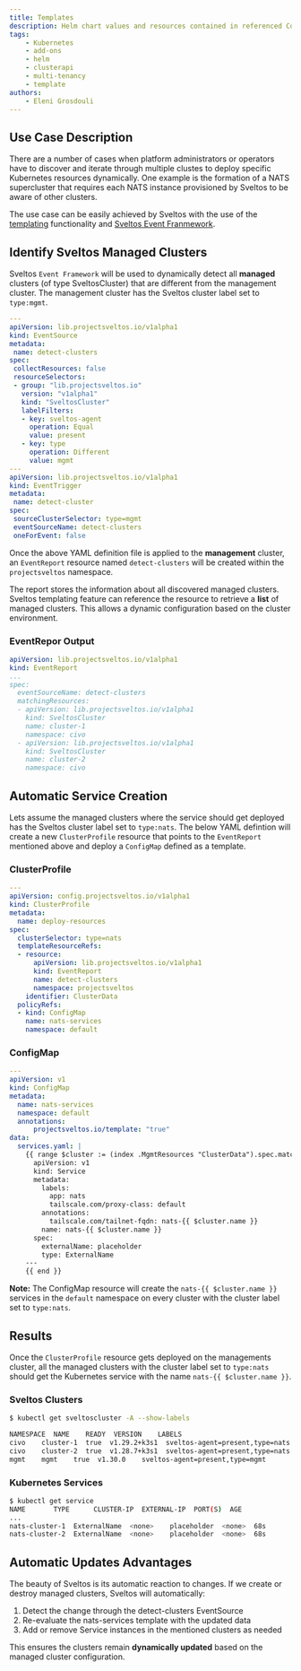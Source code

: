 ```yaml
---
title: Templates
description: Helm chart values and resources contained in referenced ConfigMaps/Secrets can be defined as template. 
tags:
    - Kubernetes
    - add-ons
    - helm
    - clusterapi
    - multi-tenancy
    - template
authors:
    - Eleni Grosdouli
---
```


## Use Case Description

There are a number of cases when platform administrators or operators have to discover and iterate through multiple clustes to deploy specific Kubernetes resources dynamically. One example is the formation of a NATS supercluster that requires each NATS instance provisioned by Sveltos to be aware of other clusters.

The use case can be easily achieved by Sveltos with the use of the [templating](../template/template.md) functionality and [Sveltos Event Franmework](../events/addon_event_deployment.md).

## Identify Sveltos Managed Clusters

Sveltos `Event Framework` will be used to dynamically detect all **managed** clusters (of type SveltosCluster) that are different from the management cluster. The management cluster has the Sveltos cluster label set to `type:mgmt`.

```yaml
---
apiVersion: lib.projectsveltos.io/v1alpha1
kind: EventSource
metadata:
 name: detect-clusters
spec:
 collectResources: false
 resourceSelectors:
 - group: "lib.projectsveltos.io"
   version: "v1alpha1"
   kind: "SveltosCluster"
   labelFilters:
   - key: sveltos-agent
     operation: Equal
     value: present
   - key: type
     operation: Different
     value: mgmt
---
apiVersion: lib.projectsveltos.io/v1alpha1
kind: EventTrigger
metadata:
 name: detect-cluster
spec:
 sourceClusterSelector: type=mgmt
 eventSourceName: detect-clusters
 oneForEvent: false
```

Once the above YAML definition file is applied to the **management** cluster, an `EventReport` resource named `detect-clusters` will be created within the `projectsveltos` namespace.

The report stores the information about all discovered managed clusters. Sveltos templating feature can reference the resource to retrieve a **list** of managed clusters. This allows a dynamic configuration based on the cluster environment.

### EventRepor Output

```yaml
apiVersion: lib.projectsveltos.io/v1alpha1
kind: EventReport
...
spec:
  eventSourceName: detect-clusters
  matchingResources:
  - apiVersion: lib.projectsveltos.io/v1alpha1
    kind: SveltosCluster
    name: cluster-1
    namespace: civo
  - apiVersion: lib.projectsveltos.io/v1alpha1
    kind: SveltosCluster
    name: cluster-2
    namespace: civo
```

## Automatic Service Creation

Lets assume the managed clusters where the service should get deployed has the Sveltos cluster label set to `type:nats`. The below YAML defintion will create a new `ClusterProfile` resource that points to the `EventReport` mentioned above and deploy a `ConfigMap` defined as a template.

### ClusterProfile

```yaml
---
apiVersion: config.projectsveltos.io/v1alpha1
kind: ClusterProfile
metadata:
  name: deploy-resources
spec:
  clusterSelector: type=nats
  templateResourceRefs:
  - resource:
      apiVersion: lib.projectsveltos.io/v1alpha1
      kind: EventReport
      name: detect-clusters
      namespace: projectsveltos
    identifier: ClusterData
  policyRefs:
  - kind: ConfigMap
    name: nats-services
    namespace: default
```

### ConfigMap

```yaml
---
apiVersion: v1
kind: ConfigMap
metadata:
  name: nats-services
  namespace: default
  annotations:
      projectsveltos.io/template: "true"
data:
  services.yaml: |
    {{ range $cluster := (index .MgmtResources "ClusterData").spec.matchingResources }}
      apiVersion: v1
      kind: Service
      metadata:
        labels:
          app: nats
          tailscale.com/proxy-class: default
        annotations:
          tailscale.com/tailnet-fqdn: nats-{{ $cluster.name }}
        name: nats-{{ $cluster.name }}
      spec:
        externalName: placeholder
        type: ExternalName
    ---
    {{ end }}
```

**Note:** The ConfigMap resource will create the `nats-{{ $cluster.name }}` services in the `default` namespace on every cluster with the cluster label set to `type:nats`.

## Results

Once the `ClusterProfile` resource gets deployed on the managements cluster, all the managed clusters with the cluster label set to `type:nats` should get the Kubernetes service with the name `nats-{{ $cluster.name }}`.

### Sveltos Clusters

```bash
$ kubectl get sveltoscluster -A --show-labels

NAMESPACE  NAME    READY  VERSION    LABELS
civo    cluster-1  true  v1.29.2+k3s1  sveltos-agent=present,type=nats
civo    cluster-2  true  v1.28.7+k3s1  sveltos-agent=present,type=nats
mgmt    mgmt    true  v1.30.0    sveltos-agent=present,type=mgmt
```

### Kubernetes Services

```bash
$ kubectl get service
NAME       TYPE      CLUSTER-IP  EXTERNAL-IP  PORT(S)  AGE
...
nats-cluster-1  ExternalName  <none>    placeholder  <none>  68s
nats-cluster-2  ExternalName  <none>    placeholder  <none>  68s
```

## Automatic Updates Advantages
The beauty of Sveltos is its automatic reaction to changes. If we create or destroy managed clusters, Sveltos will automatically:

1. Detect the change through the detect-clusters EventSource
2. Re-evaluate the nats-services template with the updated data
3. Add or remove Service instances in the mentioned clusters as needed

This ensures the clusters remain **dynamically updated** based on the managed cluster configuration.
